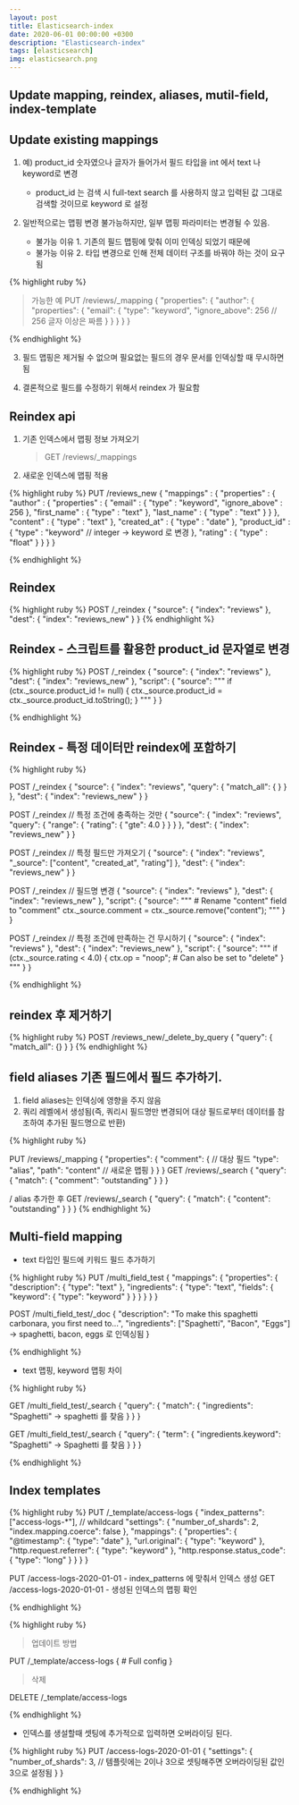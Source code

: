 ```yaml
---
layout: post
title: Elasticsearch-index
date: 2020-06-01 00:00:00 +0300
description: "Elasticsearch-index"
tags: [elasticsearch]
img: elasticsearch.png
---
```


## Update mapping, reindex, aliases, mutil-field, index-template

## Update existing mappings

1. 예) product_id 숫자였으나 글자가 들어가서 필드 타입을 int 에서 text 나 keyword로 변경

    - product_id 는 검색 시 full-text search 를 사용하지 않고 입력된 값 그대로 검색할 것이므로 keyword 로 설정

2. 일반적으로는 맵핑 변경 불가능하지만, 일부 맵핑 파라미터는 변경될 수 있음.
    - 불가능 이유 1. 기존의 필드 맵핑에 맞춰 이미 인덱싱 되었기 때문에
    - 불가능 이유 2. 타입 변경으로 인해 전체 데이터 구조를 바꿔야 하는 것이 요구됨

{% highlight ruby %}

> 가능한 예
> PUT /reviews/\_mapping
> {
> "properties": {
> "author": {
> "properties": {
> "email": {
> "type": "keyword",
> "ignore_above": 256 // 256 글자 이상은 짜름
> }
> }
> }
> }
> }

{% endhighlight %}

3. 필드 맵핑은 제거될 수 없으며 필요없는 필드의 경우 문서를 인덱싱할 때 무시하면 됨

4. 결론적으로 필드를 수정하기 위해서 reindex 가 필요함

## Reindex api

1. 기존 인덱스에서 맵핑 정보 가져오기

    > GET /reviews/\_mappings

2. 새로운 인덱스에 맵핑 적용

{% highlight ruby %}
PUT /reviews_new
{
"mappings" : {
"properties" : {
"author" : {
"properties" : {
"email" : {
"type" : "keyword",
"ignore_above" : 256
},
"first_name" : {
"type" : "text"
},
"last_name" : {
"type" : "text"
}
}
},
"content" : {
"type" : "text"
},
"created_at" : {
"type" : "date"
},
"product_id" : {
"type" : "keyword" // integer -> keyword 로 변경
},
"rating" : {
"type" : "float"
}
}
}
}

{% endhighlight %}

## Reindex

{% highlight ruby %}
POST /\_reindex
{
"source": {
"index": "reviews"
},
"dest": {
"index": "reviews_new"
}
}
{% endhighlight %}

## Reindex - 스크립트를 활용한 product_id 문자열로 변경

{% highlight ruby %}
POST /\_reindex
{
"source": {
"index": "reviews"
},
"dest": {
"index": "reviews_new"
},
"script": {
"source": """
if (ctx.\_source.product_id != null) {
ctx.\_source.product_id = ctx.\_source.product_id.toString();
}
"""
}
}

{% endhighlight %}

## Reindex - 특정 데이터만 reindex에 포함하기

{% highlight ruby %}

POST /\_reindex
{
"source": {
"index": "reviews",
"query": {
"match_all": { }
}
},
"dest": {
"index": "reviews_new"
}
}

POST /\_reindex // 특정 조건에 충족하는 것만
{
"source": {
"index": "reviews",
"query": {
"range": {
"rating": {
"gte": 4.0
}
}
}
},
"dest": {
"index": "reviews_new"
}
}

POST /\_reindex // 특정 필드만 가져오기
{
"source": {
"index": "reviews",
"\_source": ["content", "created_at", "rating"]
},
"dest": {
"index": "reviews_new"
}
}

POST /\_reindex // 필드명 변경
{
"source": {
"index": "reviews"
},
"dest": {
"index": "reviews_new"
},
"script": {
"source": """ # Rename "content" field to "comment"
ctx.\_source.comment = ctx.\_source.remove("content");
"""
}
}

POST /\_reindex // 특정 조건에 만족하는 건 무시하기
{
"source": {
"index": "reviews"
},
"dest": {
"index": "reviews_new"
},
"script": {
"source": """
if (ctx.\_source.rating < 4.0) {
ctx.op = "noop"; # Can also be set to "delete"
}
"""
}
}

{% endhighlight %}

## reindex 후 제거하기

{% highlight ruby %}
POST /reviews_new/\_delete_by_query
{
"query": {
"match_all": {}
}
}
{% endhighlight %}

## field aliases 기존 필드에서 필드 추가하기.

1. field aliases는 인덱싱에 영향을 주지 않음
2. 쿼리 레벨에서 생성됨(즉, 쿼리시 필드명만 변경되어 대상 필드로부터 데이터를 참조하여 추가된 필드명으로 반환)

{% highlight ruby %}

PUT /reviews/\_mapping
{
"properties": {
"comment": { // 대상 필드
"type": "alias",
"path": "content" // 새로운 맵핑
}
}
}
GET /reviews/\_search
{
"query": {
"match": {
"comment": "outstanding"
}
}
}

/ alias 추가한 후
GET /reviews/\_search
{
"query": {
"match": {
"content": "outstanding"
}
}
}
{% endhighlight %}

## Multi-field mapping

-   text 타입인 필드에 키워드 필드 추가하기

{% highlight ruby %}
PUT /multi_field_test
{
"mappings": {
"properties": {
"description": {
"type": "text"
},
"ingredients": {
"type": "text",
"fields": {
"keyword": {
"type": "keyword"
}
}
}
}
}
}

POST /multi_field_test/\_doc
{
"description": "To make this spaghetti carbonara, you first need to...",
"ingredients": ["Spaghetti", "Bacon", "Eggs"] -> spaghetti, bacon, eggs 로 인덱싱됨
}

{% endhighlight %}

-   text 맵핑, keyword 맵핑 차이

{% highlight ruby %}

GET /multi_field_test/\_search
{
"query": {
"match": {
"ingredients": "Spaghetti" -> spaghetti 를 찾음
}
}
}

GET /multi_field_test/\_search
{
"query": {
"term": {
"ingredients.keyword": "Spaghetti" -> Spaghetti 를 찾음
}
}
}

{% endhighlight %}

## Index templates

{% highlight ruby %}
PUT /\_template/access-logs
{
"index_patterns": ["access-logs-*"], // whildcard
"settings": {
"number_of_shards": 2,
"index.mapping.coerce": false
},
"mappings": {
"properties": {
"@timestamp": {
"type": "date"
},
"url.original": {
"type": "keyword"
},
"http.request.referrer": {
"type": "keyword"
},
"http.response.status_code": {
"type": "long"
}
}
}
}

PUT /access-logs-2020-01-01 - index_patterns 에 맞춰서 인덱스 생성
GET /access-logs-2020-01-01 - 생성된 인덱스의 맵핑 확인

{% endhighlight %}

{% highlight ruby %}

> 업데이트 방법

PUT /\_template/access-logs
{ # Full config
}

> 삭제

DELETE /\_template/access-logs

{% endhighlight %}

-   인덱스를 생설할때 셋팅에 추가적으로 입력하면 오버라이딩 된다.

{% highlight ruby %}
PUT /access-logs-2020-01-01
{
"settings": {
"number_of_shards": 3, // 템플릿에는 2이나 3으로 셋팅해주면 오버라이딩된 값인 3으로 설정됨
}
}

{% endhighlight %}
